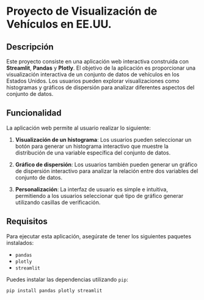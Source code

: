 # Proyecto de Visualización de Vehículos en EE.UU.

## Descripción

Este proyecto consiste en una aplicación web interactiva construida con **Streamlit**, **Pandas** y **Plotly**. El objetivo de la aplicación es proporcionar una visualización interactiva de un conjunto de datos de vehículos en los Estados Unidos. Los usuarios pueden explorar visualizaciones como histogramas y gráficos de dispersión para analizar diferentes aspectos del conjunto de datos.

## Funcionalidad

La aplicación web permite al usuario realizar lo siguiente:

1. **Visualización de un histograma**: Los usuarios pueden seleccionar un botón para generar un histograma interactivo que muestre la distribución de una variable específica del conjunto de datos.
   
2. **Gráfico de dispersión**: Los usuarios también pueden generar un gráfico de dispersión interactivo para analizar la relación entre dos variables del conjunto de datos.

3. **Personalización**: La interfaz de usuario es simple e intuitiva, permitiendo a los usuarios seleccionar qué tipo de gráfico generar utilizando casillas de verificación.

## Requisitos

Para ejecutar esta aplicación, asegúrate de tener los siguientes paquetes instalados:

- `pandas`
- `plotly`
- `streamlit`

Puedes instalar las dependencias utilizando `pip`:

```bash
pip install pandas plotly streamlit
